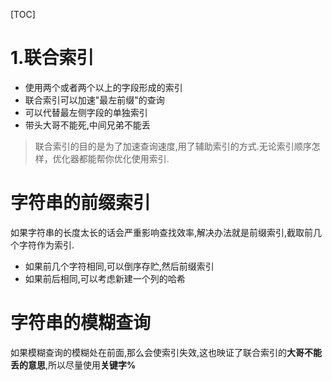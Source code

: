 [TOC]
# 1.联合索引
- 使用两个或者两个以上的字段形成的索引
- 联合索引可以加速"最左前缀"的查询
- 可以代替最左侧字段的单独索引
- 带头大哥不能死,中间兄弟不能丢
>联合索引的目的是为了加速查询速度,用了辅助索引的方式.无论索引顺序怎样，优化器都能帮你优化使用索引.

# 字符串的前缀索引 
如果字符串的长度太长的话会严重影响查找效率,解决办法就是前缀索引,截取前几个字符作为索引.
- 如果前几个字符相同,可以倒序存贮,然后前缀索引
- 如果前后相同,可以考虑新建一个列的哈希

# 字符串的模糊查询
如果模糊查询的模糊处在前面,那么会使索引失效,这也映证了联合索引的**大哥不能丢的意思**,所以尽量使用**关键字%**
